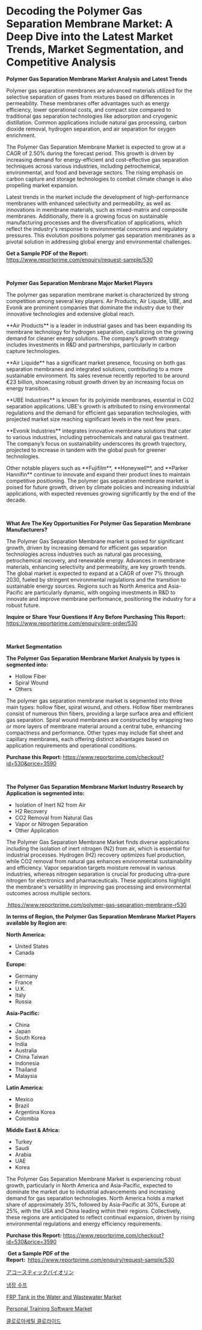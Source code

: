 <p><h1>Decoding the Polymer Gas Separation Membrane Market: A Deep Dive into the Latest Market Trends, Market Segmentation, and Competitive Analysis</h1></p><p><strong>Polymer Gas Separation Membrane Market Analysis and Latest Trends</strong></p>
<p><p>Polymer gas separation membranes are advanced materials utilized for the selective separation of gases from mixtures based on differences in permeability. These membranes offer advantages such as energy efficiency, lower operational costs, and compact size compared to traditional gas separation technologies like adsorption and cryogenic distillation. Common applications include natural gas processing, carbon dioxide removal, hydrogen separation, and air separation for oxygen enrichment.</p><p>The Polymer Gas Separation Membrane Market is expected to grow at a CAGR of 2.50% during the forecast period. This growth is driven by increasing demand for energy-efficient and cost-effective gas separation techniques across various industries, including petrochemical, environmental, and food and beverage sectors. The rising emphasis on carbon capture and storage technologies to combat climate change is also propelling market expansion. </p><p>Latest trends in the market include the development of high-performance membranes with enhanced selectivity and permeability, as well as innovations in membrane materials, such as mixed-matrix and composite membranes. Additionally, there is a growing focus on sustainable manufacturing processes and the diversification of applications, which reflect the industry's response to environmental concerns and regulatory pressures. This evolution positions polymer gas separation membranes as a pivotal solution in addressing global energy and environmental challenges.</p></p>
<p><strong>Get a Sample PDF of the Report:&nbsp;</strong> <a href="https://www.reportprime.com/enquiry/request-sample/530">https://www.reportprime.com/enquiry/request-sample/530</a></p>
<p>&nbsp;</p>
<p><strong>Polymer Gas Separation Membrane Major Market Players</strong></p>
<p><p>The polymer gas separation membrane market is characterized by strong competition among several key players. Air Products, Air Liquide, UBE, and Evonik are prominent companies that dominate the industry due to their innovative technologies and extensive global reach. </p><p>**Air Products** is a leader in industrial gases and has been expanding its membrane technology for hydrogen separation, capitalizing on the growing demand for cleaner energy solutions. The company’s growth strategy includes investments in R&D and partnerships, particularly in carbon capture technologies. </p><p>**Air Liquide** has a significant market presence, focusing on both gas separation membranes and integrated solutions, contributing to a more sustainable environment. Its sales revenue recently reported to be around €23 billion, showcasing robust growth driven by an increasing focus on energy transition. </p><p>**UBE Industries** is known for its polyimide membranes, essential in CO2 separation applications. UBE's growth is attributed to rising environmental regulations and the demand for efficient gas separation technologies, with projected market size reaching significant levels in the next few years.</p><p>**Evonik Industries** integrates innovative membrane solutions that cater to various industries, including petrochemicals and natural gas treatment. The company’s focus on sustainability underscores its growth trajectory, projected to increase in tandem with the global push for greener technologies.</p><p>Other notable players such as **Fujifilm**, **Honeywell**, and **Parker Hannifin** continue to innovate and expand their product lines to maintain competitive positioning. The polymer gas separation membrane market is poised for future growth, driven by climate policies and increasing industrial applications, with expected revenues growing significantly by the end of the decade.</p></p>
<p>&nbsp;</p>
<p><strong>What Are The Key Opportunities For Polymer Gas Separation Membrane Manufacturers?</strong></p>
<p><p>The Polymer Gas Separation Membrane market is poised for significant growth, driven by increasing demand for efficient gas separation technologies across industries such as natural gas processing, petrochemical recovery, and renewable energy. Advances in membrane materials, enhancing selectivity and permeability, are key growth trends. The global market is expected to expand at a CAGR of over 7% through 2030, fueled by stringent environmental regulations and the transition to sustainable energy sources. Regions such as North America and Asia-Pacific are particularly dynamic, with ongoing investments in R&D to innovate and improve membrane performance, positioning the industry for a robust future.</p></p>
<p><strong>Inquire or Share Your Questions If Any Before Purchasing This Report:</strong> <a href="https://www.reportprime.com/enquiry/pre-order/530">https://www.reportprime.com/enquiry/pre-order/530</a></p>
<p>&nbsp;</p>
<p><strong>Market Segmentation</strong></p>
<p><strong>The Polymer Gas Separation Membrane Market Analysis by types is segmented into:</strong></p>
<p><ul><li>Hollow Fiber</li><li>Spiral Wound</li><li>Others</li></ul></p>
<p><p>The polymer gas separation membrane market is segmented into three main types: hollow fiber, spiral wound, and others. Hollow fiber membranes consist of numerous thin fibers, providing a large surface area and efficient gas separation. Spiral wound membranes are constructed by wrapping two or more layers of membrane material around a central tube, enhancing compactness and performance. Other types may include flat sheet and capillary membranes, each offering distinct advantages based on application requirements and operational conditions.</p></p>
<p><strong>Purchase this Report:&nbsp;</strong><a href="https://www.reportprime.com/checkout?id=530&price=3590">https://www.reportprime.com/checkout?id=530&price=3590</a></p>
<p>&nbsp;</p>
<p><strong>The Polymer Gas Separation Membrane Market Industry Research by Application is segmented into:</strong></p>
<p><ul><li>Isolation of Inert N2 from Air</li><li>H2 Recovery</li><li>CO2 Removal from Natural Gas</li><li>Vapor or Nitrogen Separation</li><li>Other Application</li></ul></p>
<p><p>The Polymer Gas Separation Membrane Market finds diverse applications including the isolation of inert nitrogen (N2) from air, which is essential for industrial processes. Hydrogen (H2) recovery optimizes fuel production, while CO2 removal from natural gas enhances environmental sustainability and efficiency. Vapor separation targets moisture removal in various industries, whereas nitrogen separation is crucial for producing ultra-pure nitrogen for electronics and pharmaceuticals. These applications highlight the membrane's versatility in improving gas processing and environmental outcomes across multiple sectors.</p></p>
<p><a href="https://www.reportprime.com/polymer-gas-separation-membrane-r530">&nbsp;https://www.reportprime.com/polymer-gas-separation-membrane-r530</a></p>
<p><strong>In terms of Region, the Polymer Gas Separation Membrane Market Players available by Region are:</strong></p>
<p>
    <p> <strong> North America: </strong>
        <ul>
            <li>United States</li>
            <li>Canada</li>
        </ul>
        </p> 
    <p> <strong> Europe: </strong>
        <ul>
            <li>Germany</li>
            <li>France</li>
            <li>U.K.</li>
            <li>Italy</li>
            <li>Russia</li>
        </ul>
        </p> 
    <p> <strong> Asia-Pacific: </strong>
        <ul>
            <li>China</li>
            <li>Japan</li>
            <li>South Korea</li>
            <li>India</li>
            <li>Australia</li>
            <li>China Taiwan</li>
            <li>Indonesia</li>
            <li>Thailand</li>
            <li>Malaysia</li>
        </ul>
        </p> 
    <p> <strong> Latin America: </strong>
        <ul>
            <li>Mexico</li>
            <li>Brazil</li>
            <li>Argentina Korea</li>
            <li>Colombia</li>
        </ul>
        </p> 
    <p> <strong> Middle East & Africa: </strong>
        <ul>
            <li>Turkey</li>
            <li>Saudi</li>
            <li>Arabia</li>
            <li>UAE</li>
            <li>Korea</li>
        </ul>
    </p>
    </p>
<p><p>The Polymer Gas Separation Membrane Market is experiencing robust growth, particularly in North America and Asia-Pacific, expected to dominate the market due to industrial advancements and increasing demand for gas separation technologies. North America holds a market share of approximately 35%, followed by Asia-Pacific at 30%, Europe at 25%, with the USA and China leading within their regions. Collectively, these regions are anticipated to reflect continual expansion, driven by rising environmental regulations and energy efficiency requirements.</p></p>
<p><strong>Purchase this Report: </strong><a href="https://www.reportprime.com/checkout?id=530&price=3590">https://www.reportprime.com/checkout?id=530&price=3590</a></p>
<p>&nbsp;<strong>Get a Sample PDF of the Report:&nbsp;&nbsp;</strong><a href="https://www.reportprime.com/enquiry/request-sample/530">https://www.reportprime.com/enquiry/request-sample/530</a></p>
<p><strong></strong></p>
<p><p><a href="https://medium.com/@anabellewintheiser/%E3%82%A2%E3%82%B3%E3%83%BC%E3%82%B9%E3%83%86%E3%82%A3%E3%83%83%E3%82%AF%E3%83%90%E3%82%A4%E3%82%AA%E3%83%AA%E3%83%B3%E6%A5%AD%E7%95%8C%E3%81%AB%E3%81%A4%E3%81%84%E3%81%A6%E3%81%AE%E6%B4%9E%E5%AF%9F-2031%E5%B9%B4%E3%81%BE%E3%81%A7%E3%81%AE%E5%B8%82%E5%A0%B4%E8%B2%A1%E5%8B%99%E7%8A%B6%E6%B3%81-%E5%B8%82%E5%A0%B4%E8%A6%8F%E6%A8%A1-%E3%81%8A%E3%82%88%E3%81%B3%E5%8F%8E%E7%9B%8A%E5%88%86%E6%9E%90-e605ed214a76">アコースティックバイオリン</a></p><p><a href="https://medium.com/@serenitywlt52/%EC%B0%A8%EA%B0%80%EC%9A%B4-%EC%88%98%ED%94%84-%EC%8B%9C%EC%9E%A5-%EC%8B%AC%EC%B8%B5-%EB%B6%84%EC%84%9D-%ED%8A%B8%EB%A0%8C%EB%93%9C-%EC%8B%9C%EC%9E%A5-%EC%84%B8%EB%B6%84%ED%99%94-%EB%B0%8F-%EA%B2%BD%EC%9F%81-%EB%B6%84%EC%84%9D-244ad3f47766">냉장 수프</a></p><p><a href="https://www.linkedin.com/pulse/future-frp-tank-water-wastewater-market-global-forecast-trends-rlzdf?trackingId=iF0WsBt8SMaaowUV%2BeEoQQ%3D%3D">FRP Tank in the Water and Wastewater Market</a></p><p><a href="https://medium.com/@trameciabutler45/global-perspectives-on-personal-training-software-market-trends-challenges-and-forecast-8d90b6bad612">Personal Training Software Market</a></p><p><a href="https://medium.com/@serenitywlt52/%ED%81%B4%EB%A1%9C%EB%A1%9C%EC%95%84%EC%84%B8%ED%8B%B8-%ED%81%B4%EB%A1%9C%EB%9D%BC%EC%9D%B4%EB%93%9C-%EC%8B%9C%EC%9E%A5-%EB%8F%99%ED%96%A5-%EB%B0%8F-%EB%B6%84%EC%84%9D-%EB%AF%B8%EB%9E%98-%EC%84%B1%EC%9E%A5-%EA%B8%B0%ED%9A%8C%EC%99%80-%EB%8F%84%EC%A0%84-%EA%B3%BC%EC%A0%9C-2024-2031-5811dbdacb1c">클로로아세틸 클로라이드</a></p></p>